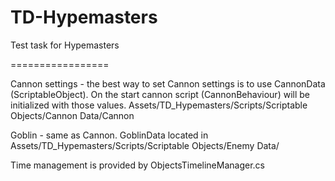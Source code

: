 # TD-Hypemasters
Test task for Hypemasters

=================

Cannon settings - the best way to set Cannon settings is to use CannonData (ScriptableObject). 
On the start cannon script (CannonBehaviour) will be initialized with those values. 
Assets/TD_Hypemasters/Scripts/Scriptable Objects/Cannon Data/Cannon

Goblin - same as Cannon. GoblinData located in Assets/TD_Hypemasters/Scripts/Scriptable Objects/Enemy Data/

Time management is provided by ObjectsTimelineManager.cs
